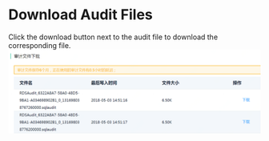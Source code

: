 # Download Audit Files

Click the download button next to the audit file to download the corresponding file.
![Download Audit 1](../../../../image/RDS/Download-Audit-1.png)
